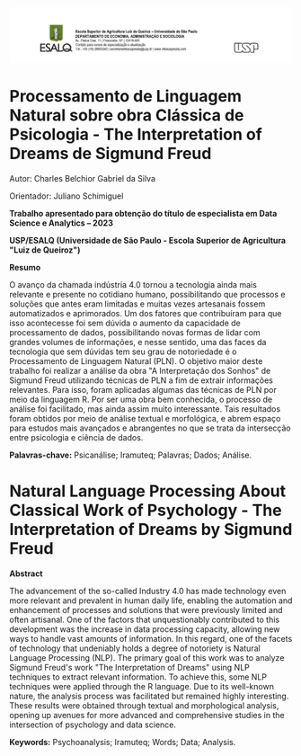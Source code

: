 <img src="https://github.com/CharlesBGS/TCC-PLN/blob/main/src/assets/to_readme/cabecalho_usp-esalq.png?raw=true">

# Processamento de Linguagem Natural sobre obra Clássica de Psicologia - The Interpretation of Dreams de Sigmund Freud

<p> Autor: Charles Belchior Gabriel da Silva </p>

<p> Orientador: Juliano Schimiguel </p>

<b>Trabalho apresentado para obtenção do título de especialista em Data Science e Analytics – 2023</b>
<p><b>USP/ESALQ (Universidade de São Paulo - Escola Superior de Agricultura "Luiz de Queiroz")</b></p>

<p> <b>Resumo</b></p>
<p>O avanço da chamada indústria 4.0 tornou a tecnologia ainda mais relevante e presente no cotidiano humano, possibilitando que processos e soluções que antes eram limitadas e muitas vezes artesanais fossem automatizados e aprimorados. Um dos fatores que contribuíram para que isso acontecesse foi sem dúvida o aumento da capacidade de processamento de dados, possibilitando novas formas de lidar com grandes volumes de informações, e nesse sentido, uma das faces da tecnologia que sem dúvidas tem seu grau de notoriedade é o Processamento de Linguagem Natural (PLN). O objetivo maior deste trabalho foi realizar a análise da obra "A Interpretação dos Sonhos" de Sigmund Freud utilizando técnicas de PLN a fim de extrair informações relevantes. Para isso, foram aplicadas algumas das técnicas de PLN por meio da linguagem R. Por ser uma obra bem conhecida, o processo de análise foi facilitado, mas ainda assim muito interessante. Tais resultados foram obtidos por meio de análise textual e morfológica, e abrem espaço para estudos mais avançados e abrangentes no que se trata da intersecção entre psicologia e ciência de dados.</p>

<p><b>Palavras-chave:</b> Psicanálise; Iramuteq; Palavras; Dados; Análise.</p>


# Natural Language Processing About Classical Work of Psychology - The Interpretation of Dreams by Sigmund Freud

<p><b>Abstract</b></p>

<p>The advancement of the so-called Industry 4.0 has made technology even more relevant and prevalent in human daily life, enabling the automation and enhancement of processes and solutions that were previously limited and often artisanal. One of the factors that unquestionably contributed to this development was the increase in data processing capacity, allowing new ways to handle vast amounts of information. In this regard, one of the facets of technology that undeniably holds a degree of notoriety is Natural Language Processing (NLP). The primary goal of this work was to analyze Sigmund Freud's work "The Interpretation of Dreams" using NLP techniques to extract relevant information. To achieve this, some NLP techniques were applied through the R language. Due to its well-known nature, the analysis process was facilitated but remained highly interesting. These results were obtained through textual and morphological analysis, opening up avenues for more advanced and comprehensive studies in the intersection of psychology and data science.</p>

<p><b>Keywords:</b> Psychoanalysis; Iramuteq; Words; Data; Analysis.
